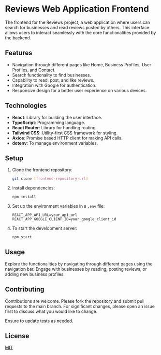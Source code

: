 # Reviews Web Application Frontend

The frontend for the Reviews project, a web application where users can search for businesses and read reviews posted by others. This interface allows users to interact seamlessly with the core functionalities provided by the backend.

## Features

- Navigation through different pages like Home, Business Profiles, User Profiles, and Contact.
- Search functionality to find businesses.
- Capability to read, post, and like reviews.
- Integration with Google for authentication.
- Responsive design for a better user experience on various devices.

## Technologies

- **React**: Library for building the user interface.
- **TypeScript**: Programming language.
- **React Router**: Library for handling routing.
- **Tailwind CSS**: Utility-first CSS framework for styling.
- **Axios**: Promise based HTTP client for making API calls.
- **dotenv**: To manage environment variables.

## Setup

1. Clone the frontend repository:
   ```bash
   git clone [frontend-repository-url]
   ```
2. Install dependencies:
   ```bash
   npm install
   ```
3. Set up the environment variables in a `.env` file:
   ```
   REACT_APP_API_URL=your_api_url
   REACT_APP_GOOGLE_CLIENT_ID=your_google_client_id
   ```
4. To start the development server:
   ```bash
   npm start
   ```

## Usage

Explore the functionalities by navigating through different pages using the navigation bar. Engage with businesses by reading, posting reviews, or adding new business profiles.

## Contributing

Contributions are welcome. Please fork the repository and submit pull requests to the main branch. For significant changes, please open an issue first to discuss what you would like to change.

Ensure to update tests as needed.

## License

[MIT](https://choosealicense.com/licenses/mit/)
